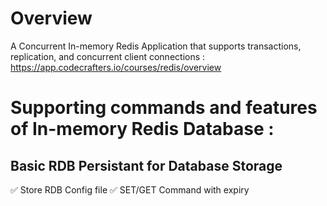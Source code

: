 # Overview

A Concurrent In-memory Redis Application that supports transactions, replication, and  concurrent client connections : https://app.codecrafters.io/courses/redis/overview

# Supporting commands and features of In-memory Redis Database :

## Basic RDB Persistant for Database Storage

  ✅ Store RDB Config file 
  ✅ SET/GET Command with expiry
